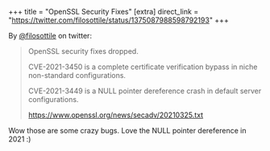 +++
title = "OpenSSL Security Fixes"
[extra]
direct_link = "https://twitter.com/filosottile/status/1375087988598792193"
+++

By [@filosottile](https://twitter.com/filosottile) on twitter:

> OpenSSL security fixes dropped.
> 
> CVE-2021-3450 is a complete certificate verification bypass in niche non-standard configurations.
> 
> CVE-2021-3449 is a NULL pointer dereference crash in default server configurations.
>
> <https://www.openssl.org/news/secadv/20210325.txt>

Wow those are some crazy bugs. Love the NULL pointer dereference in 2021 :)
